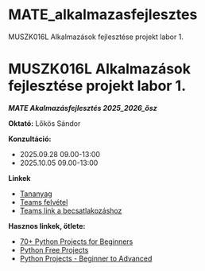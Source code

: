 # MATE_alkalmazasfejlesztes
MUSZK016L Alkalmazások fejlesztése projekt labor 1.

# MUSZK016L	Alkalmazások fejlesztése projekt labor 1.
***MATE Akalmazásfejlesztés 2025_2026_ősz***

**Oktató:** Lőkös Sándor

**Konzultáció:**
- 2025.09.28 09.00-13:00
- 2025.10.05 09.00-13:00

**Linkek**
  - [Tananyag](https://drive.google.com/drive/folders/1bZBH-ueUFu7J76GVBjMadBOi_TOp2XZk?usp=sharing)
  - [Teams felvétel](https://teams.microsoft.com/l/meetingrecap?driveId=b%21odnya4IIskq4WieP-ffdwVNaQwQ8aMhOo0BLp7KTJisRDBSRmV3TSpsl7uzxLYF1&driveItemId=01BYUEYZ7VE5KLWFDUYBEZNJUD4KRBTVRG&sitePath=https%3A%2F%2Funimatehu-my.sharepoint.com%2F%3Av%3A%2Fg%2Fpersonal%2Flok7403_uni-mate_hu%2FEfUnVLsUdMBJlqaD4qIZ1iYBbivIRn7CWU4HRJNFAANCnQ&fileUrl=https%3A%2F%2Funimatehu-my.sharepoint.com%2F%3Av%3A%2Fg%2Fpersonal%2Flok7403_uni-mate_hu%2FEfUnVLsUdMBJlqaD4qIZ1iYBbivIRn7CWU4HRJNFAANCnQ&threadId=19%3Ameeting_ZDdlZWQ2YjUtN2QwYi00ZDU4LTk0YjQtNDdlNjI0ZjU4YWNj%40thread.v2&organizerId=5c9db669-c9c4-4284-ad09-d111b8219edd&tenantId=b6ad7b0a-cc14-418c-8492-54b2753f96a4&callId=29c2664c-e6e5-43b2-98d3-ffc43a686c97&threadType=Meeting&meetingType=Adhoc&subType=RecapSharingLink_RecapChiclet)
  - [Teams link a becsatlakozáshoz](https://teams.microsoft.com/l/meetup-join/19%3ameeting_ZDdlZWQ2YjUtN2QwYi00ZDU4LTk0YjQtNDdlNjI0ZjU4YWNj%40thread.v2/0?context=%7b%22Tid%22%3a%22b6ad7b0a-cc14-418c-8492-54b2753f96a4%22%2c%22Oid%22%3a%225c9db669-c9c4-4284-ad09-d111b8219edd%22%7d)

**Hasznos linkek, ötlete:**
- [70+ Python Projects for Beginners ](https://pythongeeks.org/python-projects/)
- [Python Free Projects ](https://projectworlds.com/python-projects-with-source-code/)
- [Python Projects - Beginner to Advanced](https://www.geeksforgeeks.org/python/python-projects-beginner-to-advanced/)
